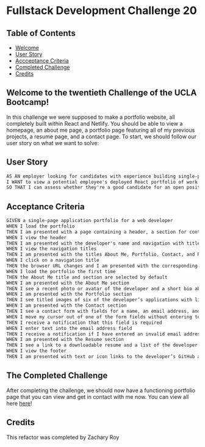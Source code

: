 # Fullstack Development Challenge 20

## Table of Contents

- [Welcome](#welcome-to-the-twentieth-challenge-of-the-ucla-bootcamp)
- [User Story](#user-story)
- [Accceptance Criteria](#acceptance-criteria)
- [Completed Challenge](#the-completed-challenge)
- [Credits](#credits)

## Welcome to the twentieth Challenge of the UCLA Bootcamp!

In this challenge we were supposed to make a portfolio website, all completely built within React and Netlify. You should be able to view a homepage, an about me page, a portfolio page featuring all of my previous projects, a resume page, and a contact page. To start, we should follow our user story on what we want to solve:

## User Story

```md
AS AN employer looking for candidates with experience building single-page applications
I WANT to view a potential employee's deployed React portfolio of work samples
SO THAT I can assess whether they're a good candidate for an open position
```

## Acceptance Criteria

```md
GIVEN a single-page application portfolio for a web developer
WHEN I load the portfolio
THEN I am presented with a page containing a header, a section for content, and a footer
WHEN I view the header
THEN I am presented with the developer's name and navigation with titles corresponding to different sections of the portfolio
WHEN I view the navigation titles
THEN I am presented with the titles About Me, Portfolio, Contact, and Resume, and the title corresponding to the current section is highlighted
WHEN I click on a navigation title
THEN the browser URL changes and I am presented with the corresponding section below the navigation and that title is highlighted
WHEN I load the portfolio the first time
THEN the About Me title and section are selected by default
WHEN I am presented with the About Me section
THEN I see a recent photo or avatar of the developer and a short bio about them
WHEN I am presented with the Portfolio section
THEN I see titled images of six of the developer’s applications with links to both the deployed applications and the corresponding GitHub repositories
WHEN I am presented with the Contact section
THEN I see a contact form with fields for a name, an email address, and a message
WHEN I move my cursor out of one of the form fields without entering text
THEN I receive a notification that this field is required
WHEN I enter text into the email address field
THEN I receive a notification if I have entered an invalid email address
WHEN I am presented with the Resume section
THEN I see a link to a downloadable resume and a list of the developer’s proficiencies
WHEN I view the footer
THEN I am presented with text or icon links to the developer’s GitHub and LinkedIn profiles, and their profile on a third platform (Stack Overflow, Twitter)
```

## The Completed Challenge

After completing the challenge, we should now have a functioning portfolio page that you can view and get in contact with me now. You can view all here [here](https://zachary-roy.netlify.app/)!

## Credits
This refactor was completed by Zachary Roy